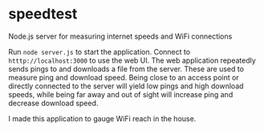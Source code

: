 # speedtest
 Node.js server for measuring internet speeds and WiFi connections

Run `node server.js` to start the application. Connect to `htttp://localhost:3000` to use the web UI. The web application repeatedly sends pings to and downloads a file from the server. These are used to measure ping and download speed. Being close to an access point or directly connected to the server will yield low pings and high download speeds, while being far away and out of sight will increase ping and decrease download speed.

I made this application to gauge WiFi reach in the house.